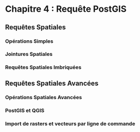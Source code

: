 # Chapitre 4 : Requête PostGIS


## Requêtes Spatiales


### Opérations Simples 


### Jointures Spatiales 


### Requêtes Spatiales Imbriquées 


## Requêtes Spatiales Avancées 


### Opérations Spatiales Avancées 


### PostGIS et QGIS 


### Import de rasters et vecteurs par ligne de commande
